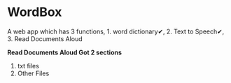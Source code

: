 # WordBox
A web app which has 3 functions, 1. word dictionary✔, 2. Text to Speech✔, 3. Read Documents Aloud

<b>Read Documents Aloud Got 2 sections</b>
1. txt files
2. Other Files
